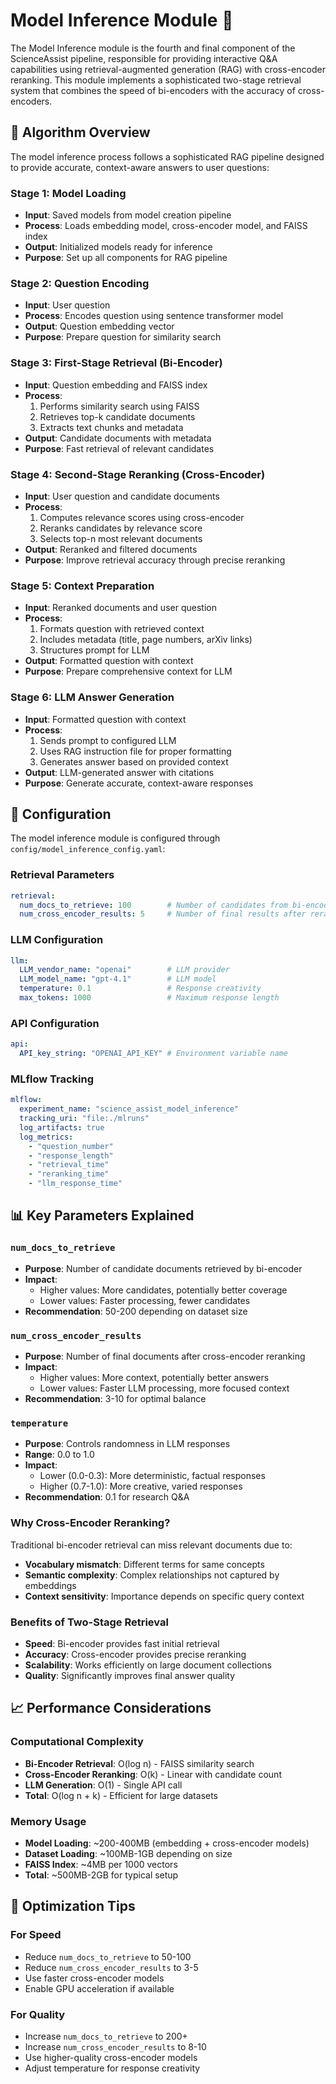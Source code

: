# Model Inference Module 🤖

The Model Inference module is the fourth and final component of the ScienceAssist pipeline, responsible for providing interactive Q&A capabilities using retrieval-augmented generation (RAG) with cross-encoder reranking. This module implements a sophisticated two-stage retrieval system that combines the speed of bi-encoders with the accuracy of cross-encoders.

## 🧠 Algorithm Overview

The model inference process follows a sophisticated RAG pipeline designed to provide accurate, context-aware answers to user questions:

### **Stage 1: Model Loading**
- **Input**: Saved models from model creation pipeline
- **Process**: Loads embedding model, cross-encoder model, and FAISS index
- **Output**: Initialized models ready for inference
- **Purpose**: Set up all components for RAG pipeline

### **Stage 2: Question Encoding**
- **Input**: User question
- **Process**: Encodes question using sentence transformer model
- **Output**: Question embedding vector
- **Purpose**: Prepare question for similarity search

### **Stage 3: First-Stage Retrieval (Bi-Encoder)**
- **Input**: Question embedding and FAISS index
- **Process**: 
  1. Performs similarity search using FAISS
  2. Retrieves top-k candidate documents
  3. Extracts text chunks and metadata
- **Output**: Candidate documents with metadata
- **Purpose**: Fast retrieval of relevant candidates

### **Stage 4: Second-Stage Reranking (Cross-Encoder)**
- **Input**: User question and candidate documents
- **Process**:
  1. Computes relevance scores using cross-encoder
  2. Reranks candidates by relevance score
  3. Selects top-n most relevant documents
- **Output**: Reranked and filtered documents
- **Purpose**: Improve retrieval accuracy through precise reranking

### **Stage 5: Context Preparation**
- **Input**: Reranked documents and user question
- **Process**: 
  1. Formats question with retrieved context
  2. Includes metadata (title, page numbers, arXiv links)
  3. Structures prompt for LLM
- **Output**: Formatted question with context
- **Purpose**: Prepare comprehensive context for LLM

### **Stage 6: LLM Answer Generation**
- **Input**: Formatted question with context
- **Process**: 
  1. Sends prompt to configured LLM
  2. Uses RAG instruction file for proper formatting
  3. Generates answer based on provided context
- **Output**: LLM-generated answer with citations
- **Purpose**: Generate accurate, context-aware responses

## 🔧 Configuration

The model inference module is configured through `config/model_inference_config.yaml`:

### **Retrieval Parameters**
```yaml
retrieval:
  num_docs_to_retrieve: 100        # Number of candidates from bi-encoder
  num_cross_encoder_results: 5     # Number of final results after reranking
```

### **LLM Configuration**
```yaml
llm:
  LLM_vendor_name: "openai"        # LLM provider
  LLM_model_name: "gpt-4.1"        # LLM model
  temperature: 0.1                 # Response creativity
  max_tokens: 1000                 # Maximum response length
```

### **API Configuration**
```yaml
api:
  API_key_string: "OPENAI_API_KEY" # Environment variable name
```

### **MLflow Tracking**
```yaml
mlflow:
  experiment_name: "science_assist_model_inference"
  tracking_uri: "file:./mlruns"
  log_artifacts: true
  log_metrics:
    - "question_number"
    - "response_length"
    - "retrieval_time"
    - "reranking_time"
    - "llm_response_time"
```

## 📊 Key Parameters Explained

### **`num_docs_to_retrieve`**
- **Purpose**: Number of candidate documents retrieved by bi-encoder
- **Impact**: 
  - Higher values: More candidates, potentially better coverage
  - Lower values: Faster processing, fewer candidates
- **Recommendation**: 50-200 depending on dataset size

### **`num_cross_encoder_results`**
- **Purpose**: Number of final documents after cross-encoder reranking
- **Impact**: 
  - Higher values: More context, potentially better answers
  - Lower values: Faster LLM processing, more focused context
- **Recommendation**: 3-10 for optimal balance

### **`temperature`**
- **Purpose**: Controls randomness in LLM responses
- **Range**: 0.0 to 1.0
- **Impact**: 
  - Lower (0.0-0.3): More deterministic, factual responses
  - Higher (0.7-1.0): More creative, varied responses
- **Recommendation**: 0.1 for research Q&A

### **Why Cross-Encoder Reranking?**

Traditional bi-encoder retrieval can miss relevant documents due to:
- **Vocabulary mismatch**: Different terms for same concepts
- **Semantic complexity**: Complex relationships not captured by embeddings
- **Context sensitivity**: Importance depends on specific query context

### **Benefits of Two-Stage Retrieval**

- **Speed**: Bi-encoder provides fast initial retrieval
- **Accuracy**: Cross-encoder provides precise reranking
- **Scalability**: Works efficiently on large document collections
- **Quality**: Significantly improves final answer quality

## 📈 Performance Considerations

### **Computational Complexity**
- **Bi-Encoder Retrieval**: O(log n) - FAISS similarity search
- **Cross-Encoder Reranking**: O(k) - Linear with candidate count
- **LLM Generation**: O(1) - Single API call
- **Total**: O(log n + k) - Efficient for large datasets

### **Memory Usage**
- **Model Loading**: ~200-400MB (embedding + cross-encoder models)
- **Dataset Loading**: ~100MB-1GB depending on size
- **FAISS Index**: ~4MB per 1000 vectors
- **Total**: ~500MB-2GB for typical setup

## 🎯 Optimization Tips

### **For Speed**
- Reduce `num_docs_to_retrieve` to 50-100
- Reduce `num_cross_encoder_results` to 3-5
- Use faster cross-encoder models
- Enable GPU acceleration if available

### **For Quality**
- Increase `num_docs_to_retrieve` to 200+
- Increase `num_cross_encoder_results` to 8-10
- Use higher-quality cross-encoder models
- Adjust temperature for response creativity


 